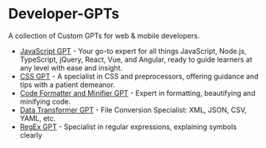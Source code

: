 # Developer-GPTs
A collection of Custom GPTs for web &amp; mobile developers.

 - [JavaScript GPT](https://chat.openai.com/g/g-3hPVaxsWp-javascript-gpt) - Your go-to expert for all things JavaScript, Node.js, TypeScript, jQuery, React, Vue, and Angular, ready to guide learners at any level with ease and insight.
 - [CSS GPT](https://chat.openai.com/g/g-VoebbyLGo-css-gpt) - A specialist in CSS and preprocessors, offering guidance and tips with a patient demeanor.
 - [Code Formatter and Minifier GPT](https://chat.openai.com/g/g-ytgIw9skn-code-formatter-and-minifier-gpt) - Expert in formatting, beautifying and minifying code.
 - [Data Transformer GPT](https://chat.openai.com/g/g-sYraiicH4-data-transformer-gpt) - File Conversion Specialist: XML, JSON, CSV, YAML, etc.
 - [RegEx GPT](https://chat.openai.com/g/g-Acs23Ncxe-regex-gpt) - Specialist in regular expressions, explaining symbols clearly
